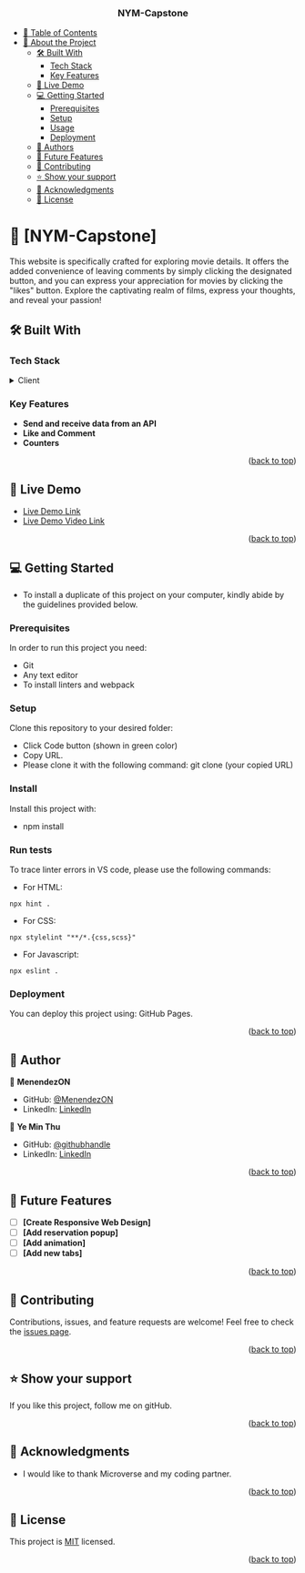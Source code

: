 <a name="readme-top"></a>

<div align="center">
    <br/>

  <h3><b>NYM-Capstone</b></h3>

</div>
<!-- TABLE OF CONTENTS -->

- [📗 Table of Contents](#-table-of-contents)
- [📖 About the Project](#about-project)
  - [🛠 Built With ](#-built-with-)
    - [Tech Stack ](#tech-stack-)
    - [Key Features ](#key-features-)
  - [🚀 Live Demo ](#-live-demo-)
  - [💻 Getting Started ](#-getting-started-)
    - [Prerequisites](#prerequisites)
    - [Setup](#setup)
    - [Usage](#usage)
    - [Deployment ](#deployment-)
  - [👥 Authors ](#-authors-)
  - [🔭 Future Features ](#-future-features-)
  - [🤝 Contributing ](#-contributing-)
  - [⭐️ Show your support ](#️-show-your-support-)
  - [🙏 Acknowledgments ](#-acknowledgments-)
  - [📝 License ](#-license-)

<!-- PROJECT DESCRIPTION -->

# 📖 [NYM-Capstone] <a name="about-project"></a>

This website is specifically crafted for exploring movie details. It offers the added convenience of leaving comments by simply clicking the designated button, and you can express your appreciation for movies by clicking the "likes" button. Explore the captivating realm of films, express your thoughts, and reveal your passion!

## 🛠 Built With <a name="built-with"></a>

### Tech Stack <a name="tech-stack"></a>

<details>
  <summary>Client</summary>
  <ul>
    <li><a href="#">HTML</a></li>
  </ul>
   <ul>
    <li><a href="#">CSS</a></li>
  </ul>
   <ul>
    <li><a href="#">Javascript</a></li>
  </ul>
  <ul>
    <li><a href="#">WebpackDevServer</a></li>
  </ul>
  <ul>
    <li><a href="#">HTMLWebpackPlugin</a></li>
  </ul>
</details>

<!-- Features -->

### Key Features <a name="key-features"></a>

- **Send and receive data from an API**
- **Like and Comment**
- **Counters**

<p align="right">(<a href="#readme-top">back to top</a>)</p>

<!-- LIVE DEMO -->

## 🚀 Live Demo <a name="live-demo"></a>

- [Live Demo Link](https://menendezon.github.io/NYM-Capstone/dist)
- [Live Demo Video Link]()

<p align="right">(<a href="#readme-top">back to top</a>)</p>

<!-- GETTING STARTED -->

## 💻 Getting Started <a name="getting-started"></a>

- To install a duplicate of this project on your computer, kindly abide by the guidelines provided below.

### Prerequisites

In order to run this project you need:

- Git
- Any text editor
- To install linters and webpack

### Setup

Clone this repository to your desired folder:

- Click Code button (shown in green color)
- Copy URL.
- Please clone it with the following command: git clone (your copied URL)

### Install

Install this project with:

- npm install

### Run tests

To trace linter errors in VS code, please use the following commands:

- For HTML:

```
npx hint .
```

- For CSS:

```
npx stylelint "**/*.{css,scss}"
```

- For Javascript:

```
npx eslint .
```

### Deployment <a name="deployment"></a>

You can deploy this project using: GitHub Pages.

<p align="right">(<a href="#readme-top">back to top</a>)</p>
<!-- AUTHORS -->

## 👥 Author <a name="authors"></a>

👤 **MenendezON**

- GitHub: [@MenendezON](https://github.com/MenendezON)
- LinkedIn: [LinkedIn](https://www.linkedin.com/in/menendezon/)

👤 **Ye Min Thu**

- GitHub: [@githubhandle](https://github.com/mryeminthu)
- LinkedIn: [LinkedIn](https://www.linkedin.com/in/ye-min-thu-76456a214/)

<p align="right">(<a href="#readme-top">back to top</a>)</p>

<!-- FUTURE FEATURES -->

## 🔭 Future Features <a name="future-features"></a>

- [ ] **[Create Responsive Web Design]**
- [ ] **[Add reservation popup]**
- [ ] **[Add animation]**
- [ ] **[Add new tabs]**

<p align="right">(<a href="#readme-top">back to top</a>)</p>

<!-- CONTRIBUTING -->

## 🤝 Contributing <a name="contributing"></a>

Contributions, issues, and feature requests are welcome!
Feel free to check the [issues page](https://github.com/MenendezON/NYM-Capstone/issues).

<p align="right">(<a href="#readme-top">back to top</a>)</p>

<!-- SUPPORT -->

## ⭐️ Show your support <a name="support"></a>

If you like this project, follow me on gitHub.

<p align="right">(<a href="#readme-top">back to top</a>)</p>

<!-- ACKNOWLEDGEMENTS -->

## 🙏 Acknowledgments <a name="acknowledgements"></a>

- I would like to thank Microverse and my coding partner.

<p align="right">(<a href="#readme-top">back to top</a>)</p>

<!-- LICENSE -->

## 📝 License <a name="license"></a>

This project is [MIT](./LICENSE) licensed.

<p align="right">(<a href="#readme-top">back to top</a>)</p>
